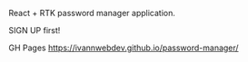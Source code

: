React + RTK password manager application.

SIGN UP first!

GH Pages https://ivannwebdev.github.io/password-manager/
